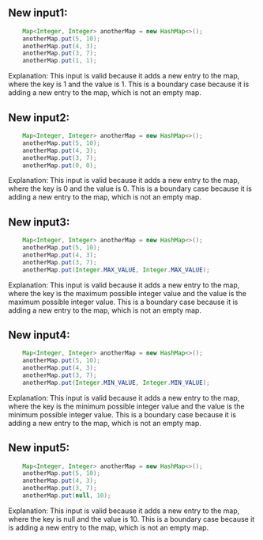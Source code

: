 ## New input1:
```java
    Map<Integer, Integer> anotherMap = new HashMap<>();
    anotherMap.put(5, 10);
    anotherMap.put(4, 3);
    anotherMap.put(3, 7);
    anotherMap.put(1, 1);
```
Explanation: This input is valid because it adds a new entry to the map, where the key is 1 and the value is 1. This is a boundary case because it is adding a new entry to the map, which is not an empty map.

## New input2:
```java
    Map<Integer, Integer> anotherMap = new HashMap<>();
    anotherMap.put(5, 10);
    anotherMap.put(4, 3);
    anotherMap.put(3, 7);
    anotherMap.put(0, 0);
```
Explanation: This input is valid because it adds a new entry to the map, where the key is 0 and the value is 0. This is a boundary case because it is adding a new entry to the map, which is not an empty map.

## New input3:
```java
    Map<Integer, Integer> anotherMap = new HashMap<>();
    anotherMap.put(5, 10);
    anotherMap.put(4, 3);
    anotherMap.put(3, 7);
    anotherMap.put(Integer.MAX_VALUE, Integer.MAX_VALUE);
```
Explanation: This input is valid because it adds a new entry to the map, where the key is the maximum possible integer value and the value is the maximum possible integer value. This is a boundary case because it is adding a new entry to the map, which is not an empty map.

## New input4:
```java
    Map<Integer, Integer> anotherMap = new HashMap<>();
    anotherMap.put(5, 10);
    anotherMap.put(4, 3);
    anotherMap.put(3, 7);
    anotherMap.put(Integer.MIN_VALUE, Integer.MIN_VALUE);
```
Explanation: This input is valid because it adds a new entry to the map, where the key is the minimum possible integer value and the value is the minimum possible integer value. This is a boundary case because it is adding a new entry to the map, which is not an empty map.

## New input5:
```java
    Map<Integer, Integer> anotherMap = new HashMap<>();
    anotherMap.put(5, 10);
    anotherMap.put(4, 3);
    anotherMap.put(3, 7);
    anotherMap.put(null, 10);
```
Explanation: This input is valid because it adds a new entry to the map, where the key is null and the value is 10. This is a boundary case because it is adding a new entry to the map, which is not an empty map.
